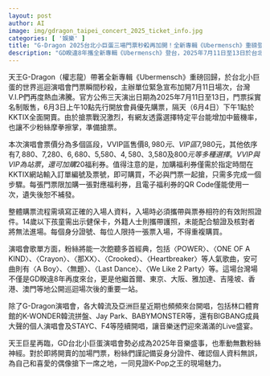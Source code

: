 ```yaml
---
layout: post
author: AI
image: img/gdragon_taipei_concert_2025_ticket_info.jpg
categories: [ '娛樂' ]
title: "G-Dragon 2025台北小巨蛋三場門票秒殺再加開！全新專輯《Ubermensch》重磅登台"  
description: "GD睽違8年攜全新專輯《Ubermensch》登台，2025年7月11日至13日於台北小巨蛋舉辦世界巡迴演唱會，門票全面實名制分多階價格，粉絲搶票熱烈，官方緊急加開場次。現場將演唱多首經典夯曲，門票及福利券購買程序須特別留意身份證件與資料填寫，各大K-Pop巨星也陸續登台，台灣樂迷迎來韓流Live盛宴。"
---
```

天王G-Dragon（權志龍）帶著全新專輯《Ubermensch》重磅回歸，於台北小巨蛋的世界巡迴演唱會門票瞬間秒殺，主辦單位緊急宣布加開7月11日場次，台灣V.I.P們再度熱血沸騰。官方公佈三天演出日期為2025年7月11日至13日，門票採實名制販售，6月3日上午10點先行開放會員優先購票，隔天（6月4日）下午1點於KKTIX全面開賣。由於搶票戰況激烈，有網友透露選擇特定平台能增加中籤機率，也讓不少粉絲摩拳擦掌，準備搶票。

本次演唱會票價分為多個區段，VVIP區售價$8,980元、VIP區$7,980元，其他依序有$7,880、$7,280、$6,680、$5,580、$4,580、$3,580及$800元等多種選擇。VVIP與VIP為站票，還可加購$20福利券。值得注意的是，加購福利券僅需於指定時間在KKTIX網站輸入訂單編號及票號，即可購買，不必與門票一起搶，只需多完成一個步驟。每張門票限加購一張對應福利券，且電子福利券的QR Code僅能使用一次，遺失後恕不補發。

整體購票流程需填寫正確的入場人資料，入場時必須攜帶與票券相符的有效附照證件。14歲以下孩童需出示健保卡，外籍人士則攜帶護照，未能配合驗證及核對者將無法進場。每個身分證號、每位人限持一張票入場，不得重複購買。

演唱會歌單方面，粉絲將能一次飽聽多首經典，包括〈POWER〉、〈ONE OF A KIND〉、〈Crayon〉、〈那XX〉、〈Crooked〉、〈Heartbreaker〉等人氣歌曲，安可曲則有〈A Boy〉、〈無題〉、〈Last Dance〉、〈We Like 2 Party〉等。這場台灣場不僅是GD睽違8年再度來台，更是他繼首爾、東京、大阪、雅加達、吉隆坡、香港、澳門等地公開巡迴場次後的重要一站。

除了G-Dragon演唱會，各大韓流及亞洲巨星近期也頻頻來台開唱，包括林口體育館的K-WONDER韓流拼盤、Jay Park、BABYMONSTER等，還有BIGBANG成員大聲的個人演唱會及STAYC、F4等陸續開唱，讓音樂迷們迎來滿滿的Live盛宴。

天王巨星再臨，GD台北小巨蛋演唱會勢必成為2025年音樂盛事，也牽動無數粉絲神經。對於即將開賣的加場門票，粉絲們謹記備妥身分證件、確認個人資料無誤，為自己和喜愛的偶像搶下一席之地，一同見證K-Pop之王的現場魅力。